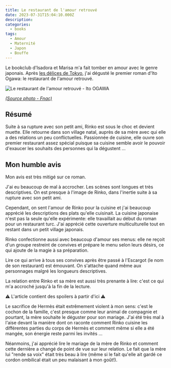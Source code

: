 ```yaml
---
title: Le restaurant de l'amour retrouvé
date: 2023-07-31T15:04:10.000Z
description:
categories:
  - books
tags:
  - Amour
  - Maternité
  - Japon
  - Bouffe
---
```


Le bookclub d'Isadora et Marisa m'a fait tomber en amour avec le genre japonais. Après [les délices de Tokyo](/posts/les-delices-de-tokyo), j'ai dégusté le premier roman d'Ito Ogawa: le restaurant de l'amour retrouvé.



![Le restaurant de l'amour retrouvé - Ito OGAWA](https://static.fnac-static.com/multimedia/Images/FR/NR/bf/b6/60/6338239/1507-1/tsp20230113100729/Le-restaurant-de-l-amour-retrouve.jpg)

_[(Source photo - Fnac)](https://www.fnac.com/a7777121/Ito-Ogawa-Le-restaurant-de-l-amour-retrouve)_

## Résumé

Suite à sa rupture avec son petit ami, Rinko est sous le choc et devient muette. Elle retourne dans son village natal, auprès de sa mère avec qui elle a des relations un peu conflictuelles. Passionnée de cuisine, elle ouvre son premier restaurant assez spécial puisque sa cuisine semble avoir le pouvoir d'exaucer les souhaits des personnes qui la dégustent ...

## Mon humble avis

Mon avis est très mitigé sur ce roman.

J'ai eu beaucoup de mal à accrocher. Les scènes sont longues et très descriptives. On est presque à l'image de Rinko, dans l'inertie suite à sa rupture avec son petit ami.

Cependant, on sent l'amour de Rinko pour la cuisine et j'ai beaucoup apprécié les descriptions des plats qu'elle cuisinait. La cuisine japonaise n'est pas la seule qu'elle expérimente: elle travaillait au début du roman pour un restaurant turc. J'ai apprécié cette ouverture multiculturelle tout en restant dans un petit village japonais.

Rinko confectionne aussi avec beaucoup d'amour ses menus: elle ne reçoit d'un groupe restreint de convives et prépare le menu selon leurs désirs, ce qui ajoute de la magie à sa préparation.

Lire ce qui arrive à tous ses convives après être passé à l'Escargot (le nom de son restaurant) est émouvant. On s'attache quand même aux personnages malgré les longueurs descriptives.

La relation entre Rinko et sa mère est aussi très prenante à lire: c'est ce qui m'a accroché jusqu'à la fin de la lecture.

⚠️ L'article contient des spoilers à partir d'ici ⚠️

Le sacrifice de Hermès était extrêmement violent à mon sens: c'est le cochon de la famille, c'est presque comme leur animal de compagnie et pourtant, la mère souhaite le déguster pour son mariage. J'ai été très mal à l'aise devant la manière dont on raconte comment Rinko cuisine les différentes parties du corps de Hermès et comment même si elle a été mangée, son énergie reste parmi les invités ...

Néanmoins, j'ai apprécié lire le mariage de la mère de Rinko et comment cette dernière a changé de point de vue sur leur relation. Le fait que la mère lui "rende sa voix" était très beau à lire (même si le fait qu'elle ait gardé ce cordon ombilical était un peu malaisant à mon goût!).
